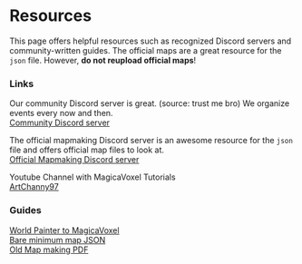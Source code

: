 # Resources
This page offers helpful resources such as recognized Discord servers and community-written guides. The official maps are a great resource for the `json` file. However, **do not reupload official maps**!

### Links
Our community Discord server is great. (source: trust me bro) We organize events every now and then.<br/>
[Community Discord server](https://discord.gg/t5zhZRJ2w3)

The official mapmaking Discord server is an awesome resource for the `json` file and offers official map files to look at.<br/>
[Official Mapmaking Discord server](https://discord.gg/sJA3cs4DEV)

Youtube Channel with MagicaVoxel Tutorials<br/>
[ArtChanny97](https://youtube.com/c/ArtChanny97)

### Guides
[World Painter to MagicaVoxel](/guides/worldpainter.md)<br/>
[Bare minimum map JSON](/guides/bare_minimum.md)<br/>
[Old Map making PDF](/guides/pdf.md)